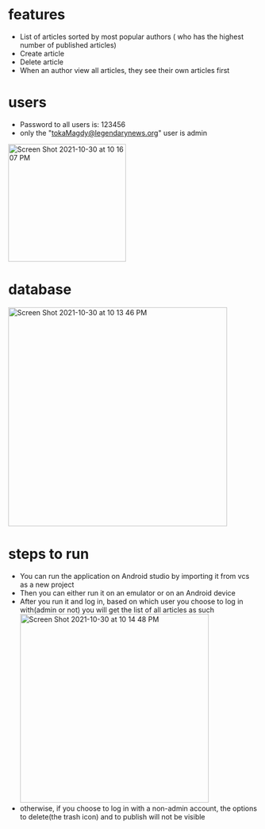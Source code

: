 # features
- List of articles sorted by most popular authors ( who has the highest number of published articles)
- Create article
- Delete article
- When an author view all articles, they see their own articles first

# users
- Password to all users is: 123456
- only the "tokaMagdy@legendarynews.org" user is admin
<img width="237" alt="Screen Shot 2021-10-30 at 10 16 07 PM" src="https://user-images.githubusercontent.com/49809913/139557273-13c782bf-561f-4212-a657-154c5ff412ba.png">

# database
<img width="441" alt="Screen Shot 2021-10-30 at 10 13 46 PM" src="https://user-images.githubusercontent.com/49809913/139557287-6ed7059e-a8ae-4d10-9d43-4d198f0ba080.png">

# steps to run
- You can run the application on Android studio by importing it from vcs as a new project
- Then you can either run it on an emulator or on an Android device
- After you run it and log in, based on which user you choose to log in with(admin or not) you will get the list of all articles as such <img width="380" alt="Screen Shot 2021-10-30 at 10 14 48 PM" src="https://user-images.githubusercontent.com/49809913/139557393-7424fda3-3ea6-4f35-b3fd-c9e1961017f0.png">
- otherwise, if you choose to log in with a non-admin account, the options to delete(the trash icon) and to publish will not be visible
